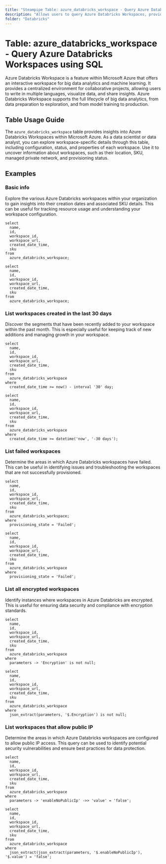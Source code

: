 ```yaml
---
title: "Steampipe Table: azure_databricks_workspace - Query Azure Databricks Workspaces using SQL"
description: "Allows users to query Azure Databricks Workspaces, providing insights into the configuration, status, and properties of each workspace."
folder: "Databricks"
---
```


# Table: azure_databricks_workspace - Query Azure Databricks Workspaces using SQL

Azure Databricks Workspace is a feature within Microsoft Azure that offers an interactive workspace for big data analytics and machine learning. It provides a centralized environment for collaborative projects, allowing users to write in multiple languages, visualize data, and share insights. Azure Databricks Workspace supports the full lifecycle of big data analytics, from data preparation to exploration, and from model training to production.

## Table Usage Guide

The `azure_databricks_workspace` table provides insights into Azure Databricks Workspaces within Microsoft Azure. As a data scientist or data analyst, you can explore workspace-specific details through this table, including configuration, status, and properties of each workspace. Use it to uncover information about workspaces, such as their location, SKU, managed private network, and provisioning status.

## Examples

### Basic info
Explore the various Azure Databricks workspaces within your organization to gain insights into their creation dates and associated SKU details. This can be useful for tracking resource usage and understanding your workspace configuration.

```sql+postgres
select
  name,
  id,
  workspace_id,
  workspace_url,
  created_date_time,
  sku
from
  azure_databricks_workspace;
```

```sql+sqlite
select
  name,
  id,
  workspace_id,
  workspace_url,
  created_date_time,
  sku
from
  azure_databricks_workspace;
```

### List workspaces created in the last 30 days
Discover the segments that have been recently added to your workspace within the past month. This is especially useful for keeping track of new additions and managing growth in your workspace.

```sql+postgres
select
  name,
  id,
  workspace_id,
  workspace_url,
  created_date_time,
  sku
from
  azure_databricks_workspace
where
  created_date_time >= now() - interval '30' day;
```

```sql+sqlite
select
  name,
  id,
  workspace_id,
  workspace_url,
  created_date_time,
  sku
from
  azure_databricks_workspace
where
  created_date_time >= datetime('now', '-30 days');
```

### List failed workspaces
Determine the areas in which Azure Databricks workspaces have failed. This can be useful in identifying issues and troubleshooting the workspaces that are not successfully provisioned.

```sql+postgres
select
  name,
  id,
  workspace_id,
  workspace_url,
  created_date_time,
  sku
from
  azure_databricks_workspace;
where
  provisioning_state = 'Failed';
```

```sql+sqlite
select
  name,
  id,
  workspace_id,
  workspace_url,
  created_date_time,
  sku
from
  azure_databricks_workspace
where
  provisioning_state = 'Failed';
```

### List all encrypted workspaces
Identify instances where workspaces in Azure Databricks are encrypted. This is useful for ensuring data security and compliance with encryption standards.

```sql+postgres
select
  name,
  id,
  workspace_id,
  workspace_url,
  created_date_time,
  sku
from
  azure_databricks_workspace
where
  parameters -> 'Encryption' is not null;
```

```sql+sqlite
select
  name,
  id,
  workspace_id,
  workspace_url,
  created_date_time,
  sku
from
  azure_databricks_workspace
where
  json_extract(parameters, '$.Encryption') is not null;
```

### List workspaces that allow public IP
Determine the areas in which Azure Databricks workspaces are configured to allow public IP access. This query can be used to identify potential security vulnerabilities and ensure best practices for data protection.

```sql+postgres
select
  name,
  id,
  workspace_id,
  workspace_url,
  created_date_time,
  sku
from
  azure_databricks_workspace
where
  parameters -> 'enableNoPublicIp' ->> 'value' = 'false';
```

```sql+sqlite
select
  name,
  id,
  workspace_id,
  workspace_url,
  created_date_time,
  sku
from
  azure_databricks_workspace
where
  json_extract(json_extract(parameters, '$.enableNoPublicIp'), '$.value') = 'false';
```